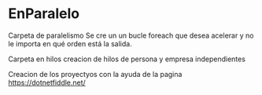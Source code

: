 # EnParalelo

Carpeta de paralelismo 
Se cre un un bucle foreach que desea acelerar y no le importa en qué orden  está la salida.

Carpeta en hilos
creacion de hilos de persona y empresa independientes 

Creacion de los proyectyos con la ayuda de la pagina https://dotnetfiddle.net/
